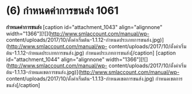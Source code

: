 # (6)    กำหนดค่าการขนส่ง 1061

**กำหนดค่าการขนส่ง** [caption id="attachment_1043" align="alignnone"
width="1366"][![](http://www.smlaccount.com/manual/wp-
content/uploads/2017/10/ตั้งค่าเริ่มต้น-1.1.12-กำหนดประเภทการขนส่ง.jpg)](http://www.smlaccount.com/manual/wp-
content/uploads/2017/10/ตั้งค่าเริ่มต้น-1.1.12-กำหนดประเภทการขนส่ง.jpg)
กำหนดประเภทการขนส่ง[/caption] [caption id="attachment_1044" align="alignnone"
width="1366"][![](http://www.smlaccount.com/manual/wp-
content/uploads/2017/10/ตั้งค่าเริ่มต้น-1.1.13-กำหนดเขตการขนส่ง.jpg)](http://www.smlaccount.com/manual/wp-
content/uploads/2017/10/ตั้งค่าเริ่มต้น-1.1.13-กำหนดเขตการขนส่ง.jpg)
กำหนดเขตการขนส่ง[/caption]  

